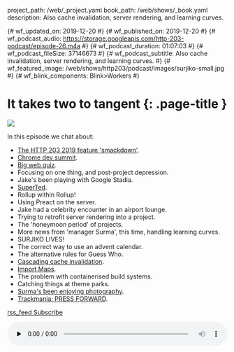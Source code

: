 project_path: /web/_project.yaml
book_path: /web/shows/_book.yaml
description: Also cache invalidation, server rendering, and learning curves.

{# wf_updated_on: 2019-12-20 #}
{# wf_published_on: 2019-12-20 #}
{# wf_podcast_audio: https://storage.googleapis.com/http-203-podcast/episode-26.m4a #}
{# wf_podcast_duration: 01:07:03 #}
{# wf_podcast_fileSize: 37146673 #}
{# wf_podcast_subtitle: Also cache invalidation, server rendering, and learning curves. #}
{# wf_featured_image: /web/shows/http203/podcast/images/surjiko-small.jpg #}
{# wf_blink_components: Blink>Workers #}

# It takes two to tangent {: .page-title }

<img src="/web/shows/http203/podcast/images/surjiko-small.jpg" class="attempt-right">

In this episode we chat about:

* [The HTTP 203 2019 feature
  'smackdown'](https://www.youtube.com/watch?v=Xtmp2HbSreQ&list=PLNYkxOF6rcIAKIQFsNbV0JDws_G_bnNo9&index=5).
* [Chrome dev summit](https://developer.chrome.com/devsummit/schedule/).
* [Big web quiz](https://twitter.com/jaffathecake/status/1197190886821466113).
* Focusing on one thing, and post-project depression.
* Jake's been playing with Google Stadia.
* [SuperTed](https://en.wikipedia.org/wiki/SuperTed).
* Rollup within Rollup!
* Using Preact on the server.
* Jake had a celebrity encounter in an airport lounge.
* Trying to retrofit server rendering into a project.
* The 'honeymoon period' of projects.
* More news from 'manager Surma', this time, handling learning curves.
* SURJIKO LIVES!
* The correct way to use an advent calendar.
* The alternative rules for Guess Who.
* [Cascading cache
  invalidation](https://philipwalton.com/articles/cascading-cache-invalidation/).
* [Import Maps](https://www.youtube.com/watch?v=yOcgGSCrn-c).
* The problem with containerised build systems.
* Catching things at theme parks.
* [Surma's been enjoying
  photography](https://twitter.com/DasSurma/status/1194352382261350402).
* [Trackmania: PRESS FORWARD](https://www.youtube.com/watch?v=uK7Y7zyP_SY).

<a href="http://feeds.feedburner.com/Http203Podcast">
  <span class="material-icons">rss_feed</span>
  Subscribe
</a>

<audio style="width: 100%" src="https://storage.googleapis.com/http-203-podcast/episode-26.m4a"
controls preload="none"></audio>
